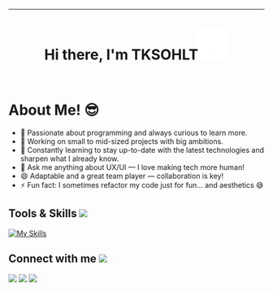 <hr>
<h1 align="center">Hi there, I'm TKSOHLT<img src="https://github.com/Kathryn-Jie/Kathryn-Jie/blob/main/wave.gif" width="60px"/></h1>
<Br>
<h1>About Me! 😎</h1>

- 🏫 Passionate about programming and always curious to learn more.
- 🔭 Working on small to mid-sized projects with big ambitions.
- 🌱 Constantly learning to stay up-to-date with the latest technologies and sharpen what I already know.
- 💬 Ask me anything about UX/UI — I love making tech more human!
- 😄 Adaptable and a great team player — collaboration is key!
- ⚡ Fun fact: I sometimes refactor my code just for fun... and aesthetics 😅

<h2> Tools & Skills <img src = "https://media2.giphy.com/media/QssGEmpkyEOhBCb7e1/giphy.gif?cid=ecf05e47a0n3gi1bfqntqmob8g9aid1oyj2wr3ds3mg700bl&rid=giphy.gif" width = 32px> </h2>

[![My Skills](https://skillicons.dev/icons?i=js,html,css,sass,ae,astro,bootstrap,tailwind,flutter,swift,git,github,ai,ps,java,kotlin,mysql,nodejs,npm,php,pinia,vue,postman,vscode,figma,firebase)](https://skillicons.dev)

<h2> Connect with me <img src='https://raw.githubusercontent.com/ShahriarShafin/ShahriarShafin/main/Assets/handshake.gif' width="100px"> </h2>
<a href = 'https://www.linkedin.com/in/moises-rodriguez-bola%C3%B1os-0426aa219/'> <img src="https://img.shields.io/badge/linkedin-%230077B5.svg?style=for-the-badge&logo=linkedin&logoColor=white"/></a> 
<a href = 'https://www.linkedin.com/in/moises-rodriguez-bola%C3%B1os-0426aa219/'> <img src="https://img.shields.io/badge/linkedin-%230077B5.svg?style=for-the-badge&logo=linkedin&logoColor=Red"/></a> 
<a href = 'mailto:rodriguezbolanosmoises@gmail.com'> <img src="https://img.shields.io/badge/Gmail-D14836?style=for-the-badge&logo=gmail&logoColor=white"/></a> 
